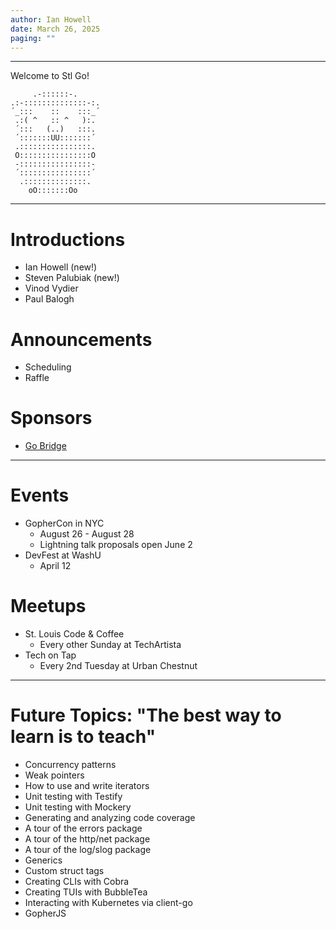 ```yaml
--- 
author: Ian Howell
date: March 26, 2025
paging: ""
--- 
```

---

Welcome to Stl Go!

```
     .-::::::-.                                                  
.:-::::::::::::::-:.                                                 
´_:::    ::    :::_´                                                 
 .:( ^   :: ^   ):.                                                 
 ´:::   (..)   :::.                                                 
 ´:::::::UU:::::::´                                                 
 .::::::::::::::::.                                                 
 O::::::::::::::::O                                                 
 -::::::::::::::::-                                                 
 ´::::::::::::::::´                                                 
  .::::::::::::::.                                                 
    oO:::::::Oo                                                 
```

---

# Introductions

* Ian Howell (new!)
* Steven Palubiak (new!)
* Vinod Vydier
* Paul Balogh

# Announcements

<!--
StlGo will be meeting during the odd-numbered months, and DevOps Stl (our
partner group) will be meeting during the even-numbered months.
-->
* Scheduling
* Raffle

# Sponsors

* [Go Bridge](https://gobridge.org/)

---

# Events

* GopherCon in NYC
  * August 26 - August 28
  * Lightning talk proposals open June 2
* DevFest at WashU
  * April 12

# Meetups
  
* St. Louis Code & Coffee
  * Every other Sunday at TechArtista
* Tech on Tap
  * Every 2nd Tuesday at Urban Chestnut

---

# Future Topics: "The best way to learn is to teach"

* Concurrency patterns
* Weak pointers
* How to use and write iterators
* Unit testing with Testify
* Unit testing with Mockery
* Generating and analyzing code coverage
* A tour of the errors package
* A tour of the http/net package
* A tour of the log/slog package
* Generics
* Custom struct tags
* Creating CLIs with Cobra
* Creating TUIs with BubbleTea
* Interacting with Kubernetes via client-go
* GopherJS

